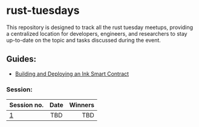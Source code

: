 # rust-tuesdays

This repository is designed to track all the rust tuesday meetups, providing a centralized location for developers, engineers, and researchers to stay up-to-date on the topic and tasks discussed during the event.

## Guides: 

 - [Building and Deploying an Ink Smart Contract](https://github.com/GlobalBoost/rust-tuesdays/blob/main/building_and_deploying.md)

### Session: 
|                  Session no.                               |      Date      |  Winners |
|------------------------------------------------------------|:--------------:|---------:|
| [1](https://github.com/GlobalBoost/rust-tuesdays/issues/1) |  TBD           |   TBD    |
